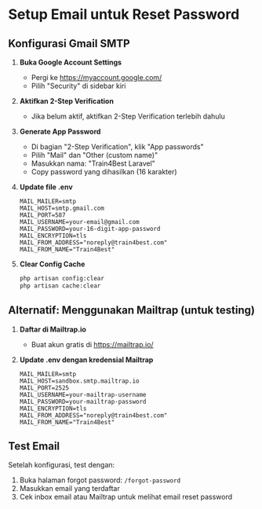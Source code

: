# Setup Email untuk Reset Password

## Konfigurasi Gmail SMTP

1. **Buka Google Account Settings**
   - Pergi ke https://myaccount.google.com/
   - Pilih "Security" di sidebar kiri

2. **Aktifkan 2-Step Verification**
   - Jika belum aktif, aktifkan 2-Step Verification terlebih dahulu

3. **Generate App Password**
   - Di bagian "2-Step Verification", klik "App passwords"
   - Pilih "Mail" dan "Other (custom name)"
   - Masukkan nama: "Train4Best Laravel"
   - Copy password yang dihasilkan (16 karakter)

4. **Update file .env**
   ```
   MAIL_MAILER=smtp
   MAIL_HOST=smtp.gmail.com
   MAIL_PORT=587
   MAIL_USERNAME=your-email@gmail.com
   MAIL_PASSWORD=your-16-digit-app-password
   MAIL_ENCRYPTION=tls
   MAIL_FROM_ADDRESS="noreply@train4best.com"
   MAIL_FROM_NAME="Train4Best"
   ```

5. **Clear Config Cache**
   ```bash
   php artisan config:clear
   php artisan cache:clear
   ```

## Alternatif: Menggunakan Mailtrap (untuk testing)

1. **Daftar di Mailtrap.io**
   - Buat akun gratis di https://mailtrap.io/

2. **Update .env dengan kredensial Mailtrap**
   ```
   MAIL_MAILER=smtp
   MAIL_HOST=sandbox.smtp.mailtrap.io
   MAIL_PORT=2525
   MAIL_USERNAME=your-mailtrap-username
   MAIL_PASSWORD=your-mailtrap-password
   MAIL_ENCRYPTION=tls
   MAIL_FROM_ADDRESS="noreply@train4best.com"
   MAIL_FROM_NAME="Train4Best"
   ```

## Test Email

Setelah konfigurasi, test dengan:
1. Buka halaman forgot password: `/forgot-password`
2. Masukkan email yang terdaftar
3. Cek inbox email atau Mailtrap untuk melihat email reset password